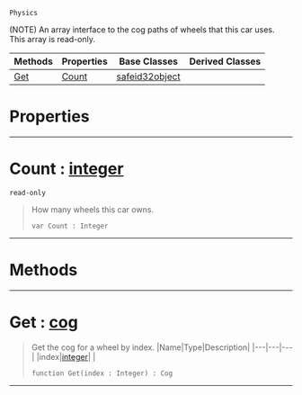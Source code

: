  `Physics`

(NOTE) An array interface to the cog paths of wheels that this car uses. This array is read-only.

|Methods|Properties|Base Classes|Derived Classes|
|---|---|---|---|
|[ Get](https://github.com/PlasmaEngine/PlasmaDocs/blob/master/code_reference/class_reference/carwheelarray.markdown#get-plasma-engine-document)|[ Count](https://github.com/PlasmaEngine/PlasmaDocs/blob/master/code_reference/class_reference/carwheelarray.markdown#count-plasma-engine-docume)|[safeid32object](https://github.com/PlasmaEngine/PlasmaDocs/blob/master/code_reference/class_reference/safeid32object.markdown)| |


 #  Properties


---  
 #  Count : [integer](https://github.com/PlasmaEngine/PlasmaDocs/blob/master/code_reference/lightning_base_types/integer.markdown)

 `read-only`

> How many wheels this car owns.
> ``` lang=cpp, name=Lightning
> var Count : Integer


---  
 #  Methods


---  
 #  Get : [cog](https://github.com/PlasmaEngine/PlasmaDocs/blob/master/code_reference/class_reference/cog.markdown)

> Get the cog for a wheel by index.
> |Name|Type|Description|
> |---|---|---|
> |index|[integer](https://github.com/PlasmaEngine/PlasmaDocs/blob/master/code_reference/lightning_base_types/integer.markdown)| |
> ``` lang=cpp, name=Lightning
> function Get(index : Integer) : Cog
> ``` 


---  
 

 